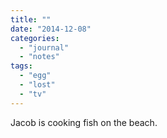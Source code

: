 ```yaml
---
title: ""
date: "2014-12-08"
categories: 
  - "journal"
  - "notes"
tags: 
  - "egg"
  - "lost"
  - "tv"
---
```


Jacob is cooking fish on the beach.
